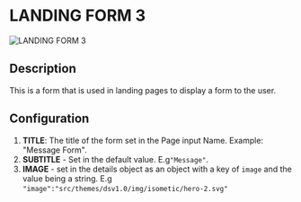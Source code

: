 # LANDING FORM 3

![LANDING FORM 3](https://i.postimg.cc/QM6zCMfh/Screenshot-2022-06-23-134452.png)

## Description

This is a form that is used in landing pages to display a form to the user.

## Configuration

1. **TITLE**: The title of the form set in the Page input Name. Example: "Message Form".
2. **SUBTITLE** - Set in the default value. E.g`"Message"`.
3. **IMAGE** - set in the details object as an object with a key of `image` and the value being a string. E.g `"image":"src/themes/dsv1.0/img/isometic/hero-2.svg"`
